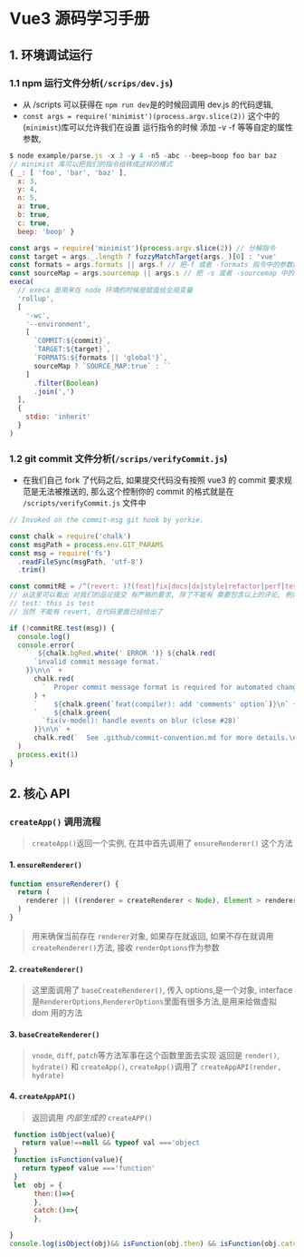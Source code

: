 # Vue3 源码学习手册

## 1. 环境调试运行

### 1.1 npm 运行文件分析(`/scrips/dev.js`)

- 从 /scripts 可以获得在 `npm run dev`是的时候回调用 dev.js 的代码逻辑,
- `const args = require('minimist')(process.argv.slice(2))` 这个中的(`minimist`)库可以允许我们在设置 运行指令的时候 添加 -v -f 等等自定的属性参数,

```javascript
$ node example/parse.js -x 3 -y 4 -n5 -abc --beep=boop foo bar baz
// minimist 库可以把我们的指令给转成这样的模式
{ _: [ 'foo', 'bar', 'baz' ],
  x: 3,
  y: 4,
  n: 5,
  a: true,
  b: true,
  c: true,
  beep: 'boop' }
```

```javascript
const args = require('minimist')(process.argv.slice(2)) // 分解指令
const target = args._.length ? fuzzyMatchTarget(args._)[0] : 'vue'
const formats = args.formats || args.f // 把-f 或者 -formats 指令中的参数提取出来
const sourceMap = args.sourcemap || args.s // 把 -s 或者 -sourcemap 中的参数提取出了, 在 rollup 打包的时候, vue3 根据你这个参数决定是否生成 sourcemap
execa(
  // execa 是用来在 node 环境的时候是赋值给全局变量
  'rollup',
  [
    '-wc',
    '--environment',
    [
      `COMMIT:${commit}`,
      `TARGET:${target}`,
      `FORMATS:${formats || 'global'}`,
      sourceMap ? `SOURCE_MAP:true` : ``
    ]
      .filter(Boolean)
      .join(',')
  ],
  {
    stdio: 'inherit'
  }
)
```

### 1.2 git commit 文件分析(`/scrips/verifyCommit.js`)

- 在我们自己 fork 了代码之后, 如果提交代码没有按照 vue3 的 commit 要求规范是无法被推送的, 那么这个控制你的 commit 的格式就是在 `/scripts/verifyCommit.js` 文件中

```javascript
// Invoked on the commit-msg git hook by yorkie.

const chalk = require('chalk')
const msgPath = process.env.GIT_PARAMS
const msg = require('fs')
  .readFileSync(msgPath, 'utf-8')
  .trim()

const commitRE = /^(revert: )?(feat|fix|docs|dx|style|refactor|perf|test|workflow|build|ci|chore|types|wip|release)(\(.+\))?: .{1,50}/
// 从这里可以看出 对我们的品论提交 有严格的要求, 除了不能有 需要包含以上的评论, 例如:
// test: this is test
// 当然 不能有 revert, 在代码里面已经给出了

if (!commitRE.test(msg)) {
  console.log()
  console.error(
    `  ${chalk.bgRed.white(' ERROR ')} ${chalk.red(
      `invalid commit message format.`
    )}\n\n` +
      chalk.red(
        `  Proper commit message format is required for automated changelog generation. Examples:\n\n`
      ) +
      `    ${chalk.green(`feat(compiler): add 'comments' option`)}\n` +
      `    ${chalk.green(
        `fix(v-model): handle events on blur (close #28)`
      )}\n\n` +
      chalk.red(`  See .github/commit-convention.md for more details.\n`)
  )
  process.exit(1)
}
```

## 2. 核心 API

### `createApp()` 调用流程

> `createApp()`返回一个实例, 在其中首先调用了 `ensureRenderer()` 这个方法

#### 1. `ensureRenderer()`

```js
function ensureRenderer() {
  return (
    renderer || ((renderer = createRenderer < Node), Element > rendererOptions) // 此方式能够确保 生成唯一的 renderer 对象在全局里面
  )
}
```

> 用来确保当前存在 `renderer`对象, 如果存在就返回, 如果不存在就调用`createRenderer()`方法, 接收 `renderOptions`作为参数

#### 2. `createRenderer()`

> 这里面调用了 `baseCreateRenderer()`, 传入 options,是一个对象, interface 是`RendererOptions`,`RendererOptions`里面有很多方法,是用来给做虚拟 dom 用的方法

#### 3. `baseCreateRenderer()`

> `vnode`, `diff`, `patch`等方法军事在这个函数里面去实现
> 返回是 `render()`, `hydrate()` 和 `createApp()`, `createApp()`调用了 `createAppAPI(render, hydrate)`

#### 4. `createAppAPI()`

> 返回调用 _内部生成的_ `createAPP()`

```js
 function isObject(value){
   return value!==null && typeof val ==='object
 }
 function isFunction(value){
   return typeof value ==='function'
 }
 let  obj = {
	  then:()=>{
	  },
	  catch:()=>{
	  },

}
console.log(isObject(obj)&& isFunction(obj.then) && isFunction(obj.catch))
```

